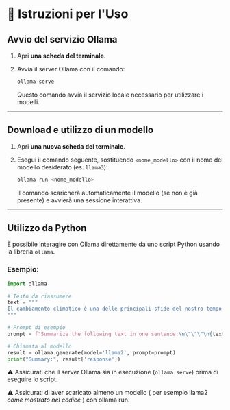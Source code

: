 # 🧪 Istruzioni per l'Uso

## Avvio del servizio Ollama

1. Apri **una scheda del terminale**.
2. Avvia il server Ollama con il comando:

   ```bash
   ollama serve
   ```

   Questo comando avvia il servizio locale necessario per utilizzare i modelli.

---

## Download e utilizzo di un modello

1. Apri **una nuova scheda del terminale**.
2. Esegui il comando seguente, sostituendo `<nome_modello>` con il nome del modello desiderato (es. `llama3`):

   ```bash
   ollama run <nome_modello>
   ```

   Il comando scaricherà automaticamente il modello (se non è già presente) e avvierà una sessione interattiva.

---

## Utilizzo da Python

È possibile interagire con Ollama direttamente da uno script Python usando la libreria `ollama`.

### Esempio:

```python
import ollama

# Testo da riassumere
text = """
Il cambiamento climatico è una delle principali sfide del nostro tempo. È causato principalmente dall'aumento dei gas serra nell'atmosfera, derivanti dalle attività umane come l'uso di combustibili fossili, la deforestazione e l'agricoltura intensiva. Le conseguenze includono l'innalzamento del livello del mare, eventi meteorologici estremi e perdita di biodiversità."
"""

# Prompt di esempio
prompt = f"Summarize the following text in one sentence:\n\"\"\"\n{text}\n\"\"\""

# Chiamata al modello
result = ollama.generate(model='llama2', prompt=prompt)
print("Summary:", result['response'])
```

⚠️ Assicurati che il server Ollama sia in esecuzione (`ollama serve`) prima di eseguire lo script.

⚠️ Assicurati di aver scaricato almeno un modello ( per esempio llama2 _come mostrato nel codice_ ) con ollama run.
